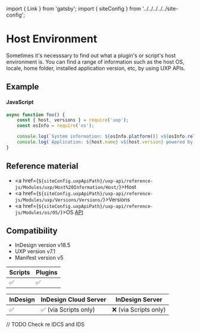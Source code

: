 import { Link } from 'gatsby';
import { siteConfig } from '../../../../../site-config';

# Host Environment
Sometimes it's necesssary to find out what a plugin's or script's host environment is. You can find a range of information such as the host OS, locale, home folder, installed application version, etc, by using UXP APIs.

## Example
<CodeBlock slots="heading, code" repeat="1" languages="JavaScript" />

#### JavaScript
```js
async function foo() {
    const { host, versions } = require('uxp');
    const osInfo = require('os');

    console.log(`System information: ${osInfo.platform()} v${osInfo.release()}`);
    console.log(`Application: ${host.name} v${host.version} powered by ${versions.uxp}`);
}
```


## Reference material
- <a href={`${siteConfig.uxpApiPath}/uxp-api/reference-js/Modules/uxp/Host%20Information/Host/`}>Host</a>
- <a href={`${siteConfig.uxpApiPath}/uxp-api/reference-js/Modules/uxp/Versions/Versions/`}>Versions</a>
- <a href={`${siteConfig.uxpApiPath}/uxp-api/reference-js/Modules/os/OS/`}>OS</a>
<a href={siteConfig.uxpApiPath}>API</a>

## Compatibility
- InDesign version v18.5
- UXP version v7.1
- Manifest version v5

| Scripts | Plugins |
| ------- | ------- |
| ✅      |  ✅      |

| InDesign | InDesign Cloud Server | InDesign Server |
| -------- | --------------------- | -------------- |
| ✅       | ✅ (via Scripts only)  | ❌ (via Scripts only)  |
// TODO Check re IDCS and IDS


